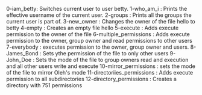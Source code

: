 0-iam_betty: Switches current user to user betty.
1-who_am_i : Prints the effective username of the current user.
2-groups : Prints all the groups the current user is part of.
3-new_owner : Changes the owner of the file hello to betty
4-empty : Creates an empty file hello
5-execute : Adds execute permission to the owner of the file
6-multiple_permissions : Adds execute permission to the owner, group owner and read permissions to other users
7-everybody : executes permission to the owner, group owner and users.
8-James_Bond : Sets ythe permission of the file to only other users
9-John_Doe : Sets the mode of the file to group owners read and execution and all other users write and execute
10-mirror_permissions : sets the mode of the file to mirror Oleh's mode
11-directoriies_permissions : Adds execute permission to all subdirectories
12-directory_permissions : Creates a directory with 751 permissions

